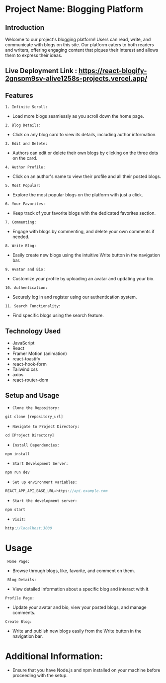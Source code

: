# Project Name: Blogging Platform

## Introduction

Welcome to our project's blogging platform! Users can read, write, and communicate with blogs on this site. Our platform caters to both readers and writers, offering engaging content that piques their interest and allows them to express their ideas.

## Live Deployment Link : https://react-blogify-2gnspm9sv-alive1258s-projects.vercel.app/

## Features

`1. Infinite Scroll:`

- Load more blogs seamlessly as you scroll down the home page.

`2. Blog Details:`

- Click on any blog card to view its details, including author information.

`3. Edit and Delete:`

- Authors can edit or delete their own blogs by clicking on the three dots on the card.

`4. Author Profile:`

- Click on an author's name to view their profile and all their posted blogs.

`5. Most Popular:`

- Explore the most popular blogs on the platform with just a click.

`6. Your Favorites:`

- Keep track of your favorite blogs with the dedicated favorites section.

`7. Commenting:`

- Engage with blogs by commenting, and delete your own comments if needed.

`8. Write Blog:`

- Easily create new blogs using the intuitive Write button in the navigation bar.

`9. Avatar and Bio:`

- Customize your profile by uploading an avatar and updating your bio.

`10. Authentication:`

- Securely log in and register using our authentication system.

`11. Search Functionality:`

- Find specific blogs using the search feature.

## Technology Used

- JavaScript
- React
- Framer Motion (animation)
- react-toastify
- react-hook-form
- Tailwind css
- axios
- react-router-dom

## Setup and Usage

- `Clone the Repository:`

```js
git clone [repository_url]

```

- `Navigate to Project Directory:`

```js
cd [Project Directory]
```

- `Install Dependencies:`

```js
npm install
```

- `Start Development Server:`

```js
npm run dev
```

- `Set up environment variables:`

```js
REACT_APP_API_BASE_URL=https://api.example.com
```

- `Start the development server:`

```js
npm start
```

- `Visit:`

```js
http://localhost:3000
```

# Usage

` Home Page:`

- Browse through blogs, like, favorite, and comment on them.

` Blog Details:`

- View detailed information about a specific blog and interact with it.

`Profile Page:`

- Update your avatar and bio, view your posted blogs, and manage comments.

`Create Blog:`

- Write and publish new blogs easily from the Write button in the navigation bar.

# Additional Information:

- Ensure that you have Node.js and npm installed on your machine before proceeding with the setup.
